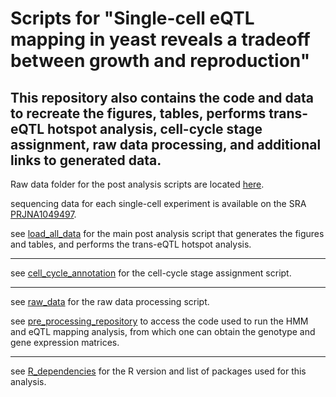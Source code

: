 # Scripts for "Single-cell eQTL mapping in yeast reveals a tradeoff between growth and reproduction" 
## This repository also contains the code and data to recreate the figures, tables, performs trans-eQTL hotspot analysis, cell-cycle stage assignment, raw data processing, and additional links to generated data.

Raw data folder for the post analysis scripts are located [here](https://drive.google.com/drive/folders/1SAUYxO7EhUq-FQLzrc__Lm_0dVF06oIj?usp=drive_link).

sequencing data for each single-cell experiment is available on the SRA [PRJNA1049497]([http://ncbi.com](https://www.ncbi.nlm.nih.gov/bioproject/PRJNA1049497)).

see [load_all_data](load_all_data.R) for the main post analysis script that generates the figures and tables, and performs the trans-eQTL hotspot analysis.

-----

see [cell_cycle_annotation](cell_cycle_annotation/cell_cycle_annotation.R) for the cell-cycle stage assignment script.

-----------------

see [raw_data](raw_data_processing/extract_parents_and_vatrix_hoff.sh) for the raw data processing script.

see [pre_processing_repository](https://github.com/joshsbloom/single_cell_eQTL/tree/master/yeast/code) to access the code used to run the HMM and eQTL mapping analysis, from which one can obtain the genotype and gene expression matrices.

------------------

see [R_dependencies](R_dependencies.yaml) for the R version and list of packages used for this analysis.
